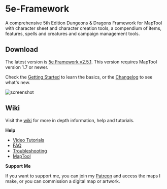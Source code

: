 # 5e-Framework

A comprehensive 5th Edition Dungeons & Dragons Framework for MapTool with character sheet and character creation tools, a compendium of items, features, spells and creatures and campaign management tools.

## Download

The latest version is [5e Framework v2.5.1](https://github.com/rtakehara/5e-Framework/blob/master/Versions/5e%20Framework%202.5.1.cmpgn?raw=true). This version requires MapTool version 1.7 or newer.

Check the [Getting Started](https://github.com/rtakehara/5e-Framework/wiki#getting-started) to learn the basics, or the [Changelog](https://github.com/rtakehara/5e-Framework/wiki/Changelog) to see what's new.

![screenshot](https://github.com/rtakehara/5e-Framework/blob/master/Resources/Wiki/Screenshot_Cover.png)

## Wiki

Visit the [wiki](https://github.com/rtakehara/5e-Framework/wiki) for more in depth information, help and tutorials.

**Help**

- [Video Tutorials](https://github.com/rtakehara/5e-Framework/wiki/Video-Tutorials)
- [FAQ](https://github.com/rtakehara/5e-Framework/wiki/FAQ)
- [Troubleshooting](https://github.com/rtakehara/5e-Framework/wiki/Troubleshooting)
- [MapTool](https://github.com/rtakehara/5e-Framework/wiki/MapTool)

**Support Me**

If you want to support me, you can join my [Patreon](https://www.patreon.com/rtakehara) and access the maps I make, or you can commission a digital map or artwork.
